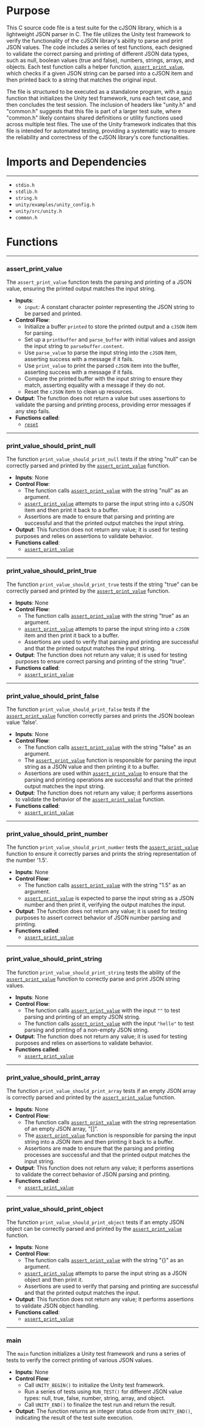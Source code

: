 # Purpose
This C source code file is a test suite for the cJSON library, which is a lightweight JSON parser in C. The file utilizes the Unity test framework to verify the functionality of the cJSON library's ability to parse and print JSON values. The code includes a series of test functions, each designed to validate the correct parsing and printing of different JSON data types, such as null, boolean values (true and false), numbers, strings, arrays, and objects. Each test function calls a helper function, [`assert_print_value`](#assert_print_value), which checks if a given JSON string can be parsed into a cJSON item and then printed back to a string that matches the original input.

The file is structured to be executed as a standalone program, with a [`main`](#CJSON_CDECLmain) function that initializes the Unity test framework, runs each test case, and then concludes the test session. The inclusion of headers like "unity.h" and "common.h" suggests that this file is part of a larger test suite, where "common.h" likely contains shared definitions or utility functions used across multiple test files. The use of the Unity framework indicates that this file is intended for automated testing, providing a systematic way to ensure the reliability and correctness of the cJSON library's core functionalities.
# Imports and Dependencies

---
- `stdio.h`
- `stdlib.h`
- `string.h`
- `unity/examples/unity_config.h`
- `unity/src/unity.h`
- `common.h`


# Functions

---
### assert\_print\_value<!-- {{#callable:assert_print_value}} -->
The `assert_print_value` function tests the parsing and printing of a JSON value, ensuring the printed output matches the input string.
- **Inputs**:
    - `input`: A constant character pointer representing the JSON string to be parsed and printed.
- **Control Flow**:
    - Initialize a buffer `printed` to store the printed output and a `cJSON` item for parsing.
    - Set up a `printbuffer` and `parse_buffer` with initial values and assign the input string to `parsebuffer.content`.
    - Use `parse_value` to parse the input string into the `cJSON` item, asserting success with a message if it fails.
    - Use `print_value` to print the parsed `cJSON` item into the buffer, asserting success with a message if it fails.
    - Compare the printed buffer with the input string to ensure they match, asserting equality with a message if they do not.
    - Reset the `cJSON` item to clean up resources.
- **Output**: The function does not return a value but uses assertions to validate the parsing and printing process, providing error messages if any step fails.
- **Functions called**:
    - [`reset`](common.h.driver.md#reset)


---
### print\_value\_should\_print\_null<!-- {{#callable:print_value_should_print_null}} -->
The function `print_value_should_print_null` tests if the string "null" can be correctly parsed and printed by the [`assert_print_value`](#assert_print_value) function.
- **Inputs**: None
- **Control Flow**:
    - The function calls [`assert_print_value`](#assert_print_value) with the string "null" as an argument.
    - [`assert_print_value`](#assert_print_value) attempts to parse the input string into a cJSON item and then print it back to a buffer.
    - Assertions are made to ensure that parsing and printing are successful and that the printed output matches the input string.
- **Output**: This function does not return any value; it is used for testing purposes and relies on assertions to validate behavior.
- **Functions called**:
    - [`assert_print_value`](#assert_print_value)


---
### print\_value\_should\_print\_true<!-- {{#callable:print_value_should_print_true}} -->
The function `print_value_should_print_true` tests if the string "true" can be correctly parsed and printed by the [`assert_print_value`](#assert_print_value) function.
- **Inputs**: None
- **Control Flow**:
    - The function calls [`assert_print_value`](#assert_print_value) with the string "true" as an argument.
    - [`assert_print_value`](#assert_print_value) attempts to parse the input string into a `cJSON` item and then print it back to a buffer.
    - Assertions are used to verify that parsing and printing are successful and that the printed output matches the input string.
- **Output**: The function does not return any value; it is used for testing purposes to ensure correct parsing and printing of the string "true".
- **Functions called**:
    - [`assert_print_value`](#assert_print_value)


---
### print\_value\_should\_print\_false<!-- {{#callable:print_value_should_print_false}} -->
The function `print_value_should_print_false` tests if the [`assert_print_value`](#assert_print_value) function correctly parses and prints the JSON boolean value 'false'.
- **Inputs**: None
- **Control Flow**:
    - The function calls [`assert_print_value`](#assert_print_value) with the string "false" as an argument.
    - The [`assert_print_value`](#assert_print_value) function is responsible for parsing the input string as a JSON value and then printing it to a buffer.
    - Assertions are used within [`assert_print_value`](#assert_print_value) to ensure that the parsing and printing operations are successful and that the printed output matches the input string.
- **Output**: The function does not return any value; it performs assertions to validate the behavior of the [`assert_print_value`](#assert_print_value) function.
- **Functions called**:
    - [`assert_print_value`](#assert_print_value)


---
### print\_value\_should\_print\_number<!-- {{#callable:print_value_should_print_number}} -->
The function `print_value_should_print_number` tests the [`assert_print_value`](#assert_print_value) function to ensure it correctly parses and prints the string representation of the number '1.5'.
- **Inputs**: None
- **Control Flow**:
    - The function calls [`assert_print_value`](#assert_print_value) with the string "1.5" as an argument.
    - [`assert_print_value`](#assert_print_value) is expected to parse the input string as a JSON number and then print it, verifying the output matches the input.
- **Output**: The function does not return any value; it is used for testing purposes to assert correct behavior of JSON number parsing and printing.
- **Functions called**:
    - [`assert_print_value`](#assert_print_value)


---
### print\_value\_should\_print\_string<!-- {{#callable:print_value_should_print_string}} -->
The function `print_value_should_print_string` tests the ability of the [`assert_print_value`](#assert_print_value) function to correctly parse and print JSON string values.
- **Inputs**: None
- **Control Flow**:
    - The function calls [`assert_print_value`](#assert_print_value) with the input `""` to test parsing and printing of an empty JSON string.
    - The function calls [`assert_print_value`](#assert_print_value) with the input `"hello"` to test parsing and printing of a non-empty JSON string.
- **Output**: The function does not return any value; it is used for testing purposes and relies on assertions to validate behavior.
- **Functions called**:
    - [`assert_print_value`](#assert_print_value)


---
### print\_value\_should\_print\_array<!-- {{#callable:print_value_should_print_array}} -->
The function `print_value_should_print_array` tests if an empty JSON array is correctly parsed and printed by the [`assert_print_value`](#assert_print_value) function.
- **Inputs**: None
- **Control Flow**:
    - The function calls [`assert_print_value`](#assert_print_value) with the string representation of an empty JSON array, "[]".
    - The [`assert_print_value`](#assert_print_value) function is responsible for parsing the input string into a JSON item and then printing it back to a buffer.
    - Assertions are made to ensure that the parsing and printing processes are successful and that the printed output matches the input string.
- **Output**: This function does not return any value; it performs assertions to validate the correct behavior of JSON parsing and printing.
- **Functions called**:
    - [`assert_print_value`](#assert_print_value)


---
### print\_value\_should\_print\_object<!-- {{#callable:print_value_should_print_object}} -->
The function `print_value_should_print_object` tests if an empty JSON object can be correctly parsed and printed by the [`assert_print_value`](#assert_print_value) function.
- **Inputs**: None
- **Control Flow**:
    - The function calls [`assert_print_value`](#assert_print_value) with the string "{}" as an argument.
    - [`assert_print_value`](#assert_print_value) attempts to parse the input string as a JSON object and then print it.
    - Assertions are used to verify that parsing and printing are successful and that the printed output matches the input.
- **Output**: This function does not return any value; it performs assertions to validate JSON object handling.
- **Functions called**:
    - [`assert_print_value`](#assert_print_value)


---
### main<!-- {{#callable:CJSON_CDECL::main}} -->
The `main` function initializes a Unity test framework and runs a series of tests to verify the correct printing of various JSON values.
- **Inputs**: None
- **Control Flow**:
    - Call `UNITY_BEGIN()` to initialize the Unity test framework.
    - Run a series of tests using `RUN_TEST()` for different JSON value types: null, true, false, number, string, array, and object.
    - Call `UNITY_END()` to finalize the test run and return the result.
- **Output**: The function returns an integer status code from `UNITY_END()`, indicating the result of the test suite execution.


